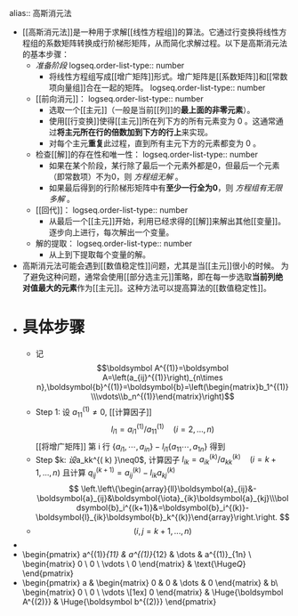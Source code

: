 alias:: 高斯消元法

- [[高斯消元法]]是一种用于求解[[线性方程组]]的算法。它通过行变换将线性方程组的系数矩阵转换成行阶梯形矩阵，从而简化求解过程。以下是高斯消元法的基本步骤：
	- *准备阶段* 
	  logseq.order-list-type:: number
		- 将线性方程组写成[[增广矩阵]]形式。增广矩阵是[[系数矩阵]]和[[常数项向量组]]合在一起的矩阵。
		  logseq.order-list-type:: number
	- [[前向消元]]：
	  logseq.order-list-type:: number
		- 选取一个[[主元]]（一般是当前[[列]]的**最上面的非零元素**）。
		- 使用[[行变换]]使得[[主元]]所在列下方的所有元素变为 0 。这通常通过**将主元所在行的倍数加到下方的行上**来实现。
		- 对每个主元**重复**此过程，直到所有主元下方的元素都变为 0 。
	- 检查[[解]]的存在性和唯一性：
	  logseq.order-list-type:: number
		- 如果在某个阶段，某行除了最后一个元素外都是0，但最后一个元素（即常数项）不为0，则 *方程组无解* 。
		- 如果最后得到的行阶梯形矩阵中有**至少一行全为0**，则 *方程组有无限多解* 。
	- [[回代]]：
	  logseq.order-list-type:: number
		- 从最后一个[[主元]]开始，利用已经求得的[[解]]来解出其他[[变量]]。
		  逐步向上进行，每次解出一个变量。
	- 解的提取：
	  logseq.order-list-type:: number
		- 从上到下提取每个变量的解。
- 高斯消元法可能会遇到[[数值稳定性]]问题，尤其是当[[主元]]很小的时候。
  为了避免这种问题，通常会使用[[部分选主元]]策略，即在每一步选取**当前列绝对值最大的元素**作为[[主元]]。这种方法可以提高算法的[[数值稳定性]]。
- # 具体步骤
	- 记 
	  $$\boldsymbol A^{(1)}=\boldsymbol A=\left(a_{ij}^{(1)}\right)_{n\times n},\boldsymbol{b}^{(1)}=\boldsymbol{b}=\left(\begin{matrix}b_1^{(1)}\\\vdots\\b_n^{(1)}\end{matrix}\right)$$
	- Step 1: 设 $a_{11}^{(1)}\neq0$, [[计算因子]] 
	  $$l_{i1}=a_{i1}^{(1)}/a_{11}^{(1)}\quad(i=2,...,n)$$ 
	  [[将增广矩阵]] 第 i 行
	   $\{a_{i1},\cdots,a_{in}\} - l_{i1} \{a_{11}\cdots,a_{1n}\}$
	  得到
	- Step $k: $设$a_kk^{( k) }\neq0$, 计算因子 $l_{ik}=a_{ik}^{(k)}/a_{kk}^{(k)}\quad(i=k+1,...,n)$ 且计算
	  $q_{ij}^{(k+1)}=a_{ij}^{(k)}-l_{ik}a_{kj}^{(k)}$
	  $$
	  \left.\left\{\begin{array}{ll}\boldsymbol{a}_{ij}&-\boldsymbol{a}_{ij}&\boldsymbol{\iota}_{ik}\boldsymbol{a}_{kj}\\\boldsymbol{b}_i^{(k+1)}&=\boldsymbol{b}_i^{(k)}-\boldsymbol{l}_{ik}\boldsymbol{b}_k^{(k)}\end{array}\right.\right.
	  $$
	- $$
	  (i,j=k+1,...,n)
	  $$
-
- \begin{pmatrix}
  a^{(1)}_{11} & a^{(1)}_{12} & \dots & a^{(1)}_{1n} \\
  \begin{matrix} 0 \\ 0 \\ \vdots \\ 0 \end{matrix} &  \text{\Huge$Q$}
  \end{pmatrix}
- \begin{pmatrix}
   a & \begin{matrix} 0 & 0 & \dots & 0 \end{matrix} & b\\
   \begin{matrix} 0 \\ 0 \\ \vdots \\[1ex] 0 \end{matrix} & \Huge{\boldsymbol A^{(2)}} & \Huge{\boldsymbol b^{(2)}}
  \end{pmatrix}